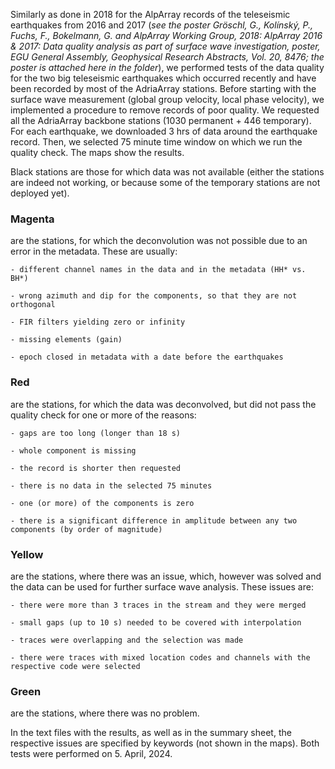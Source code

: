 Similarly as done in 2018 for the AlpArray records of the teleseismic earthquakes from 2016 and 2017 (*see the poster Gröschl, G., Kolínský, P., Fuchs, F., Bokelmann, G. and AlpArray Working Group, 2018: AlpArray 2016 & 2017: Data quality analysis as part of surface wave investigation, poster, EGU General Assembly, Geophysical Research Abstracts, Vol. 20, 8476; the poster is attached here in the folder*), we performed tests of the data quality for the two big teleseismic earthquakes which occurred recently and have been recorded by most of the AdriaArray stations.
	Before starting with the surface wave measurement (global group velocity, local phase velocity), we implemented a procedure to remove records of poor quality. We requested all the AdriaArray backbone stations (1030 permanent + 446 temporary). For each earthquake, we downloaded 3 hrs of data around the earthquake record. Then, we selected 75 minute time window on which we run the quality check. The maps show the results.

Black stations are those for which data was not available (either the stations are indeed not working, or because some of the temporary stations are not deployed yet).

### Magenta
are the stations, for which the deconvolution was not possible due to an error in the metadata. These are usually:
	
    - different channel names in the data and in the metadata (HH* vs. BH*)

	- wrong azimuth and dip for the components, so that they are not orthogonal
	
    - FIR filters yielding zero or infinity
    
    - missing elements (gain)

    - epoch closed in metadata with a date before the earthquakes

### Red
are the stations, for which the data was deconvolved, but did not pass the quality check for one or more of the reasons:
	
    - gaps are too long (longer than 18 s)

	- whole component is missing

	- the record is shorter then requested

	- there is no data in the selected 75 minutes

	- one (or more) of the components is zero

	- there is a significant difference in amplitude between any two components (by order of magnitude)

### Yellow
are the stations, where there was an issue, which, however was solved and the data can be used for further surface wave analysis. These issues are:

	- there were more than 3 traces in the stream and they were merged

	- small gaps (up to 10 s) needed to be covered with interpolation

	- traces were overlapping and the selection was made

	- there were traces with mixed location codes and channels with the respective code were selected

### Green
are the stations, where there was no problem.

In the text files with the results, as well as in the summary sheet, the respective issues are specified by keywords (not shown in the maps). Both tests were performed on 5. April, 2024.
